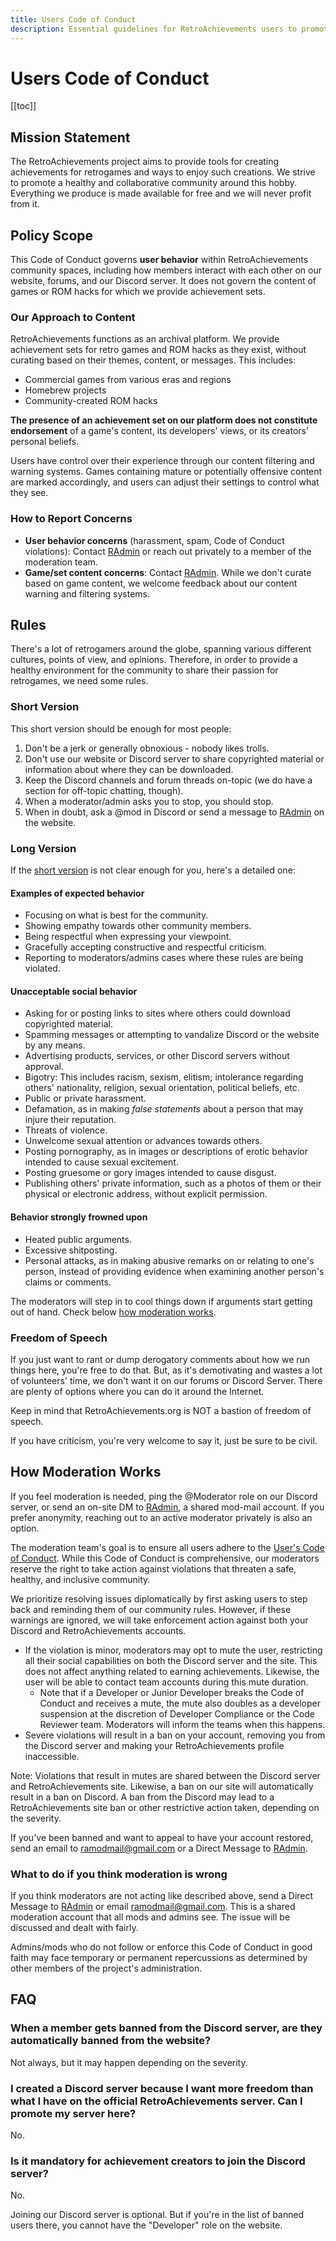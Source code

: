 ```yaml
---
title: Users Code of Conduct
description: Essential guidelines for RetroAchievements users to promote a healthy and collaborative community. Includes rules for behavior, moderation process, and FAQs.
---
```


# Users Code of Conduct

[[toc]]

## Mission Statement

The RetroAchievements project aims to provide tools for creating achievements for retrogames and ways to enjoy such creations. We strive to promote a healthy and collaborative community around this hobby. Everything we produce is made available for free and we will never profit from it.

## Policy Scope

This Code of Conduct governs **user behavior** within RetroAchievements community spaces, including how members interact with each other on our website, forums, and our Discord server. It does not govern the content of games or ROM hacks for which we provide achievement sets.

### Our Approach to Content

RetroAchievements functions as an archival platform. We provide achievement sets for retro games and ROM hacks as they exist, without curating based on their themes, content, or messages. This includes:

- Commercial games from various eras and regions
- Homebrew projects
- Community-created ROM hacks

**The presence of an achievement set on our platform does not constitute endorsement** of a game's content, its developers' views, or its creators' personal beliefs.

Users have control over their experience through our content filtering and warning systems. Games containing mature or potentially offensive content are marked accordingly, and users can adjust their settings to control what they see.

### How to Report Concerns

- **User behavior concerns** (harassment, spam, Code of Conduct violations): Contact [RAdmin](https://retroachievements.org/messages/create?to=RAdmin) or reach out privately to a member of the moderation team.
- **Game/set content concerns**: Contact [RAdmin](https://retroachievements.org/messages/create?to=RAdmin). While we don't curate based on game content, we welcome feedback about our content warning and filtering systems.

## Rules

There's a lot of retrogamers around the globe, spanning various different cultures, points of view, and opinions. Therefore, in order to provide a healthy environment for the community to share their passion for retrogames, we need some rules.

### Short Version

This short version should be enough for most people:

1. Don't be a jerk or generally obnoxious - nobody likes trolls.
2. Don't use our website or Discord server to share copyrighted material or information about where they can be downloaded.
3. Keep the Discord channels and forum threads on-topic (we do have a section for off-topic chatting, though).
4. When a moderator/admin asks you to stop, you should stop.
5. When in doubt, ask a @mod in Discord or send a message to [RAdmin](http://retroachievements.org/createmessage.php?t=RAdmin) on the website.

### Long Version

If the [short version](#short-version) is not clear enough for you, here's a detailed one:

#### Examples of expected behavior

- Focusing on what is best for the community.
- Showing empathy towards other community members.
- Being respectful when expressing your viewpoint.
- Gracefully accepting constructive and respectful criticism.
- Reporting to moderators/admins cases where these rules are being violated.

#### Unacceptable social behavior

- Asking for or posting links to sites where others could download copyrighted material.
- Spamming messages or attempting to vandalize Discord or the website by any means.
- Advertising products, services, or other Discord servers without approval.
- Bigotry: This includes racism, sexism, elitism; intolerance regarding others' nationality, religion, sexual orientation, political beliefs, etc.
- Public or private harassment.
- Defamation, as in making _false statements_ about a person that may injure their reputation.
- Threats of violence.
- Unwelcome sexual attention or advances towards others.
- Posting pornography, as in images or descriptions of erotic behavior intended to cause sexual excitement.
- Posting gruesome or gory images intended to cause disgust.
- Publishing others' private information, such as a photos of them or their physical or electronic address, without explicit permission.

#### Behavior strongly frowned upon

- Heated public arguments.
- Excessive shitposting.
- Personal attacks, as in making abusive remarks on or relating to one's person, instead of providing evidence when examining another person's claims or comments.

The moderators will step in to cool things down if arguments start getting out of hand. Check below [how moderation works](#how-moderation-works).

### Freedom of Speech

If you just want to rant or dump derogatory comments about how we run things here, you're free to do that. But, as it's demotivating and wastes a lot of volunteers' time, we don't want it on our forums or Discord Server. There are plenty of options where you can do it around the Internet.

Keep in mind that RetroAchievements.org is NOT a bastion of freedom of speech.

If you have criticism, you're very welcome to say it, just be sure to be civil.

## How Moderation Works

If you feel moderation is needed, ping the @Moderator role on our Discord server, or send an on-site DM to [RAdmin](https://retroachievements.org/messages/create?to=RAdmin), a shared mod-mail account. If you prefer anonymity, reaching out to an active moderator privately is also an option.

The moderation team's goal is to ensure all users adhere to the [User's Code of Conduct](/guidelines/users/code-of-conduct). While this Code of Conduct is comprehensive, our moderators reserve the right to take action against violations that threaten a safe, healthy, and inclusive community.

We prioritize resolving issues diplomatically by first asking users to step back and reminding them of our community rules. However, if these warnings are ignored, we will take enforcement action against both your Discord and RetroAchievements accounts.

- If the violation is minor, moderators may opt to mute the user, restricting all their social capabilities on both the Discord server and the site. This does not affect anything related to earning achievements. Likewise, the user will be able to contact team accounts during this mute duration.
   - Note that if a Developer or Junior Developer breaks the Code of Conduct and receives a mute, the mute also doubles as a developer suspension at the discretion of Developer Compliance or the Code Reviewer team. Moderators will inform the teams when this happens.
- Severe violations will result in a ban on your account, removing you from the Discord server and making your RetroAchievements profile inaccessible.

Note: Violations that result in mutes are shared between the Discord server and RetroAchievements site. Likewise, a ban on our site will automatically result in a ban on Discord. A ban from the Discord may lead to a RetroAchievements site ban or other restrictive action taken, depending on the severity. 

If you've been banned and want to appeal to have your account restored, send an email to <ramodmail@gmail.com> or a Direct Message to [RAdmin](https://retroachievements.org/messages/create?to=RAdmin).

### What to do if you think moderation is wrong

If you think moderators are not acting like described above, send a Direct Message to [RAdmin](http://retroachievements.org/createmessage.php?t=RAdmin) or email <ramodmail@gmail.com>. This is a shared moderation account that all mods and admins see. The issue will be discussed and dealt with fairly.

Admins/mods who do not follow or enforce this Code of Conduct in good faith may face temporary or permanent repercussions as determined by other members of the project's administration.

## FAQ

### When a member gets banned from the Discord server, are they automatically banned from the website?

Not always, but it may happen depending on the severity. 

### I created a Discord server because I want more freedom than what I have on the official RetroAchievements server. Can I promote my server here?

No.

### Is it mandatory for achievement creators to join the Discord server?

No.

Joining our Discord server is optional. But if you're in the list of banned users there, you cannot have the "Developer" role on the website.
